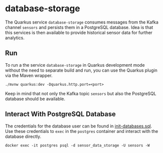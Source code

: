 # database-storage

The Quarkus service `database-storage` consumes messages from the Kafka channel `sensors` and persists them in a 
PostgreSQL database. Idea is that this services is then available to provide historical sensor data for further 
analytics.

## Run

To run a the service `database-storage` in Quarkus development mode without the need to separate build and run, you can 
use the Quarkus plugin via the Maven wrapper.

```shell script
./mvnw quarkus:dev -Dquarkus.http.port=<port>
```

Keep in mind that not only the Kafka topic `sensors` but also the PostgreSQL database should be available.

## Interact With PostgreSQL Database

The credentials for the database user can be found in [init-databases.sql](../infrastructure/postgres/init-databases.sql). 
Use these credentials to `exec` in the `postgres` container and interact with the database directly.

```shell script
docker exec -it postgres psql -d sensor_data_storage -U sensors -W
```
